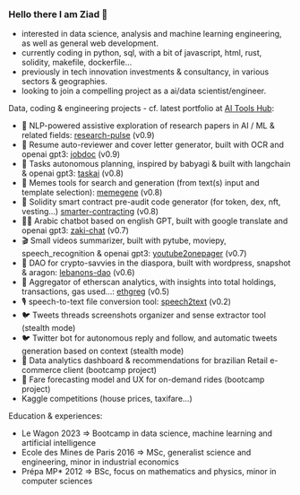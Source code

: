 ### Hello there I am Ziad 👋
- interested in data science, analysis and machine learning engineering, as well as general web development.
- currently coding in python, sql, with a bit of javascript, html, rust, solidity, makefile, dockerfile...
- previously in tech innovation investments & consultancy, in various sectors & geographies.
- looking to join a compelling project as a ai/data scientist/engineer.

Data, coding & engineering projects - cf. latest portfolio at [AI Tools Hub](https://ai-tools.streamlit.app/):
- 🧩 NLP-powered assistive exploration of research papers in AI / ML & related fields: [research-pulse](https://research-pulse.streamlit.app/) (v0.9)
- 🥼 Resume auto-reviewer and cover letter generator, built with OCR and openai gpt3: [jobdoc](https://jobdoc.streamlit.app/) (v0.9)
- 🦾 Tasks autonomous planning, inspired by babyagi & built with langchain & openai gpt3: [taskai](https://taskai.streamlit.app/) (v0.8)
- 🧬 Memes tools for search and generation (from text(s) input and template selection): [memegene](https://memegene.streamlit.app/) (v0.8)
- 📝 Solidity smart contract pre-audit code generator (for token, dex, nft, vesting...) [smarter-contracting](https://smarter-contracting.streamlit.app/) (v0.8)
- 🧞‍♂️ Arabic chatbot based on english GPT, built with google translate and openai gpt3: [zaki-chat](https://zaki-chat.streamlit.app/) (v0.7)
- 🎬 Small videos summarizer, built with pytube, moviepy, speech_recognition & openai gpt3: [youtube2onepager](https://youtube2onepager.streamlit.app/) (v0.7)
- 🌲 DAO for crypto-savvies in the diaspora, built with wordpress, snapshot & aragon: [lebanons-dao](https://lebanons.org/) (v0.6)
- 🧶 Aggregator of etherscan analytics, with insights into total holdings, transactions, gas used...: [ethgreg](https://ethgreg.streamlit.app/) (v0.5)
- 🎙️ speech-to-text file conversion tool: [speech2text](https://speech2text.streamlit.app/) (v0.2)
- 🐦 Tweets threads screenshots organizer and sense extractor tool (stealth mode)
- 🐦 Twitter bot for autonomous reply and follow, and automatic tweets generation based on context (stealth mode)
- 🛒 Data analytics dashboard & recommendations for brazilian Retail e-commerce client (bootcamp project)
- 🚕 Fare forecasting model and UX for on-demand rides (bootcamp project)
- Kaggle competitions (house prices, taxifare...)

Education & experiences:
- Le Wagon 2023 => Bootcamp in data science, machine learning and artificial intelligence
- Ecole des Mines de Paris 2016 => MSc, generalist science and engineering, minor in industrial economics
- Prépa MP* 2012 => BSc, focus on mathematics and physics, minor in computer sciences

<!--
**zmazz/zmazz** is a ✨ _special_ ✨ repository because its `README.md` (this file) appears on your GitHub profile.

Here are some ideas to get you started:

- 🔭 I’m currently working on ...
- 🌱 I’m currently learning ...
- 👯 I’m looking to collaborate on ...
- 🤔 I’m looking for help with ...
- 💬 Ask me about ...
- 📫 How to reach me: ...
- 😄 Pronouns: ...
- ⚡ Fun fact: ...
-->
